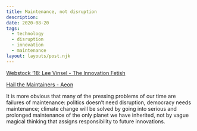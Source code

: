 ```yaml
---
title: Maintenance, not disruption
description: 
date: 2020-08-20
tags:
  - technology
  - disruption
  - innovation
  - maintenance
layout: layouts/post.njk
---
```

[Webstock ‘18: Lee Vinsel - The Innovation Fetish](https://vimeo.com/267164434)

[Hail the Maintainers - Aeon](https://aeon.co/essays/innovation-is-overvalued-maintenance-often-matters-more)

It is more obvious that many of the pressing problems of our time are failures of maintenance: politics doesn’t need disruption, democracy needs maintenance; climate change will be solved by going into serious and prolonged maintenance of the only planet we have inherited, not by vague magical thinking that assigns responsibility to future innovations.
